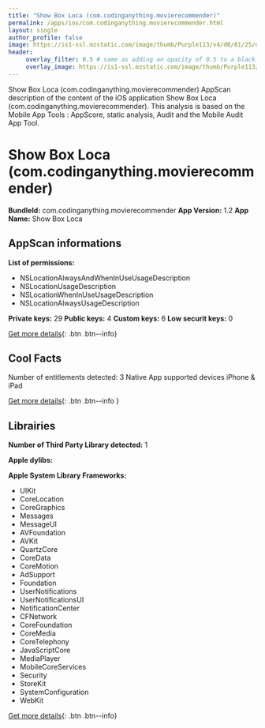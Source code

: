 ```yaml
---
title: "Show Box Loca (com.codinganything.movierecommender)"
permalink: /apps/ios/com.codinganything.movierecommender.html
layout: single
author_profile: false
image: https://is1-ssl.mzstatic.com/image/thumb/Purple113/v4/d0/81/25/d08125a7-9378-04cb-85c8-da151ed0dd45/AppIcon-0-0-1x_U007emarketing-0-0-0-7-0-0-sRGB-0-0-0-GLES2_U002c0-512MB-85-220-0-0.png/512x512bb.jpg
header: 
     overlay_filter: 0.5 # same as adding an opacity of 0.5 to a black background
     overlay_image: https://is1-ssl.mzstatic.com/image/thumb/Purple113/v4/d0/81/25/d08125a7-9378-04cb-85c8-da151ed0dd45/AppIcon-0-0-1x_U007emarketing-0-0-0-7-0-0-sRGB-0-0-0-GLES2_U002c0-512MB-85-220-0-0.png/512x512bb.jpg
---
```

Show Box Loca (com.codinganything.movierecommender) AppScan description of the content of the iOS application Show Box Loca (com.codinganything.movierecommender). This analysis is based on the Mobile App Tools : AppScore, static analysis, Audit and the Mobile Audit App Tool.

# Show Box Loca (com.codinganything.movierecommender)

**BundleId:** com.codinganything.movierecommender
**App Version:** 1.2
**App Name:** Show Box Loca


## AppScan informations 

**List of permissions:** 
- NSLocationAlwaysAndWhenInUseUsageDescription
- NSLocationUsageDescription
- NSLocationWhenInUseUsageDescription
- NSLocationAlwaysUsageDescription
  
  
**Private keys:** 29
**Public keys:** 4
**Custom keys:** 6
**Low securit keys:** 0
  
[Get more details](/pricing.html){: .btn .btn--info}

## Cool Facts

Number of entitlements detected: 3
Native App
supported devices iPhone & iPad
  
[Get more details](/pricing.html){: .btn .btn--info }

## Librairies 
**Number of Third Party Library detected:** 1


**Apple dylibs:**


**Apple System Library Frameworks:**
- UIKit
- CoreLocation
- CoreGraphics
- Messages
- MessageUI
- AVFoundation
- AVKit
- QuartzCore
- CoreData
- CoreMotion
- AdSupport
- Foundation
- UserNotifications
- UserNotificationsUI
- NotificationCenter
- CFNetwork
- CoreFoundation
- CoreMedia
- CoreTelephony
- JavaScriptCore
- MediaPlayer
- MobileCoreServices
- Security
- StoreKit
- SystemConfiguration
- WebKit


  
[Get more details](/pricing.html){: .btn .btn--info}

